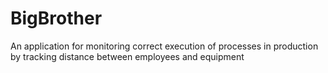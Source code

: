 # BigBrother
An application for monitoring correct execution of processes in production by tracking distance between employees
and equipment
